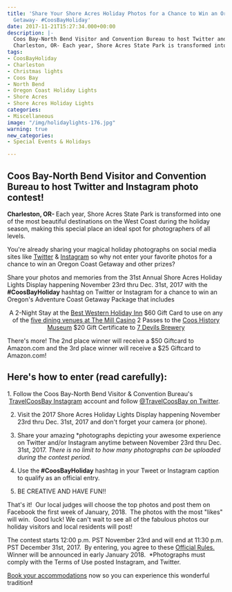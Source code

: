 ```yaml
---
title: 'Share Your Shore Acres Holiday Photos for a Chance to Win an Oregon Coast
  Getaway- #CoosBayHoliday'
date: 2017-11-21T15:27:34.000+00:00
description: |-
  Coos Bay-North Bend Visitor and Convention Bureau to host Twitter and Instagram photo contest!
  Charleston, OR- Each year, Shore Acres State Park is transformed into one of the most beautiful destinations on the West Coast during the holiday season, making this special place an ideal spot for photographers of all levels.
tags:
- CoosBayHoliday
- Charleston
- Christmas lights
- Coos Bay
- North Bend
- Oregon Coast Holiday Lights
- Shore Acres
- Shore Acres Holiday Lights
categories:
- Miscellaneous
image: "/img/holidaylights-176.jpg"
warning: true
new_categories:
- Special Events & Holidays

---
```

<h2><strong>Coos Bay-North Bend Visitor and Convention Bureau to host Twitter and Instagram photo contest!</strong></h2>
<strong>Charleston, OR- </strong>Each year, Shore Acres State Park is transformed into one of the most beautiful destinations on the West Coast during the holiday season, making this special place an ideal spot for photographers of all levels.

You're already sharing your magical holiday photographs on social media sites like <a href="https://twitter.com/travelcoosbay?lang=en" target="_blank" rel="noopener noreferrer">Twitter</a> &amp; <a href="https://www.instagram.com/travelcoosbay/" target="_blank" rel="noopener noreferrer">Instagram</a> so why not enter your favorite photos for a chance to win an Oregon Coast Getaway and other prizes?



Share your photos and memories from the 31st Annual Shore Acres Holiday Lights Display happening November 23rd thru Dec. 31st, 2017 with the <strong>#CoosBayHoliday</strong> hashtag on Twitter or Instagram for a chance to win an Oregon's Adventure Coast Getaway Package that includes
<p style="text-align: center;">A 2-Night Stay at the <a href="https://www.bestwestern.com/en_US/book/hotel-rooms.38071.html?iata=00171880&amp;ssob=BLBWI0004G&amp;cid=BLBWI0004G:google:gmb:38071">Best Western Holiday Inn</a>
$60 Gift Card to use on any of the <a href="https://www.themillcasino.com/dining-bars/">five dining venues at The Mill Casino</a>
2 Passes to the <a href="https://cooshistory.org/who-we-are/">Coos History Museum</a>
$20 Gift Certificate to <a href="http://www.7devilsbrewery.com/">7 Devils Brewery</a></p>
There's more! The 2nd place winner will receive a $50 Giftcard to Amazon.com and the 3rd place winner will receive a $25 Giftcard to Amazon.com!
<h2><strong>Here's how to enter (read carefully):</strong></h2>
1. Follow the Coos Bay-North Bend Visitor &amp; Convention Bureau's  <a href="http://instagram.com/travelcoosbay" target="_blank" rel="noopener noreferrer" data-saferedirecturl="https://www.google.com/url?hl=en&amp;q=http://instagram.com/travelcoosbay&amp;source=gmail&amp;ust=1511191660055000&amp;usg=AFQjCNGMTL79enAQnGULR4muHGXB-RVzSg">TravelCoosBay Instagram</a> account and follow <a href="https://twitter.com/TravelCoosBay" target="_blank" rel="noopener noreferrer" data-saferedirecturl="https://www.google.com/url?hl=en&amp;q=https://twitter.com/TravelCoosBay&amp;source=gmail&amp;ust=1511191660055000&amp;usg=AFQjCNEeYtR9M-SyXBk-g9fg-zgRvPckDA">@TravelCoosBay on Twitter</a>.

2. Visit the 2017 Shore Acres Holiday Lights Display happening November 23rd thru Dec. 31st, 2017 and don't forget your camera (or phone).

3. Share your amazing *photographs depicting your awesome experience on Twitter and/or Instagram anytime between November 23rd thru Dec. 31st, 2017. <em>There is no limit to how many photographs can be uploaded during the contest period.</em>

4. Use the<strong> #CoosBayHoliday</strong> hashtag in your Tweet or Instagram caption to qualify as an official entry.

5. BE CREATIVE AND HAVE FUN!!

That's it!  Our local judges will choose the top photos and post them on Facebook the first week of January, 2018.  The photos with the most "likes" will win.  Good luck! We can't wait to see all of the fabulous photos our holiday visitors and local residents will post!

The contest starts 12:00 p.m. PST November 23rd and will end at 11:30 p.m. PST December 31st, 2017.  By entering, you agree to these <a href="http://oregonsadventurecoast.com/2017/11/coosbayholiday-contest-rules/" target="_blank" rel="noopener noreferrer">Official Rules. </a>Winner will be announced in early January 2018.  *Photographs must comply with the Terms of Use posted Instagram, and Twitter.

<a href="http://www.oregonsadventurecoast.com/lodging/" target="_blank" rel="noopener noreferrer">Book your accommodations</a> now so you can experience this wonderful tradition<b>!</b>

&nbsp;